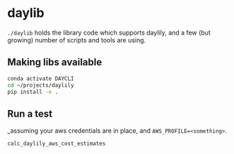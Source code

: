 # daylib

`./daylib` holds the library code which supports daylily, and a few (but growing) number of scripts and tools are using.


## Making libs available

```bash
conda activate DAYCLI
cd ~/projects/daylily
pip install -e .
```

## Run a test
_assuming your aws credentials are in place, and `AWS_PROFILE=<something>`.

```bash
calc_daylily_aws_cost_estimates
```